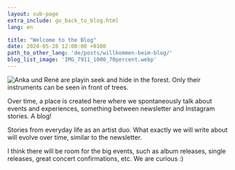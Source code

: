 ```yaml
---
layout: sub-page
extra_include: go_back_to_blog.html
lang: en

title: "Welcome to the Blog"
date: 2024-05-28 12:00:00 +0100
path_to_other_lang: 'de/posts/willkommen-beim-blog/'
blog_list_image: 'IMG_7911_1000_70percent.webp'
---
```

![Anka und René are playin seek and hide in the forest. Only their instruments can be seen in front of trees.](../../../assets/img/posts/IMG_7911_1000_70percent.webp "Featured Blog Post Foto")

Over time, a place is created here where we spontaneously talk about events and experiences<!--more-->, something between newsletter and Instagram stories. A blog!

Stories from everyday life as an artist duo. What exactly we will write about will evolve over time, similar to the newsletter.

I think there will be room for the big events, such as album releases, single releases, great concert confirmations, etc. We are curious :)
